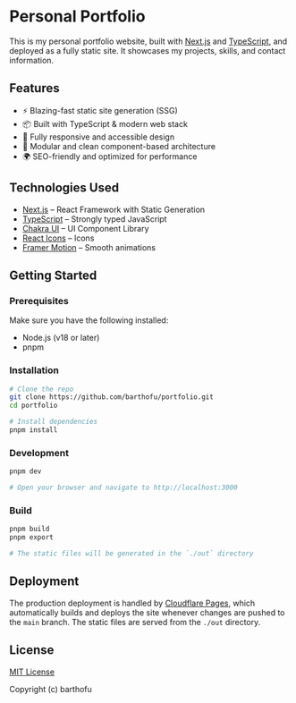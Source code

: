# Personal Portfolio

This is my personal portfolio website, built with [Next.js](https://nextjs.org/) and [TypeScript](https://www.typescriptlang.org/), and deployed as a fully static site. It showcases my projects, skills, and contact information.

## Features

- ⚡ Blazing-fast static site generation (SSG)
- 📦 Built with TypeScript & modern web stack
- 🎨 Fully responsive and accessible design
- 🧩 Modular and clean component-based architecture
- 🌍 SEO-friendly and optimized for performance

## Technologies Used

- [Next.js](https://nextjs.org/) – React Framework with Static Generation
- [TypeScript](https://www.typescriptlang.org/) – Strongly typed JavaScript
- [Chakra UI](https://chakra-ui.com/) – UI Component Library
- [React Icons](https://react-icons.github.io/react-icons/) – Icons
- [Framer Motion](https://www.framer.com/motion/) – Smooth animations

## Getting Started

### Prerequisites

Make sure you have the following installed:

- Node.js (v18 or later)
- pnpm

### Installation

```bash
# Clone the repo
git clone https://github.com/barthofu/portfolio.git
cd portfolio

# Install dependencies
pnpm install
```

### Development

```bash
pnpm dev

# Open your browser and navigate to http://localhost:3000
```

### Build

```bash
pnpm build
pnpm export

# The static files will be generated in the `./out` directory
```

## Deployment

The production deployment is handled by [Cloudflare Pages](https://pages.cloudflare.com/), which automatically builds and deploys the site whenever changes are pushed to the `main` branch. The static files are served from the `./out` directory.

## License

[MIT License](./LICENSE)

Copyright (c) barthofu
